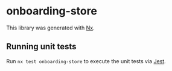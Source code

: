 # onboarding-store

This library was generated with [Nx](https://nx.dev).

## Running unit tests

Run `nx test onboarding-store` to execute the unit tests via [Jest](https://jestjs.io).
